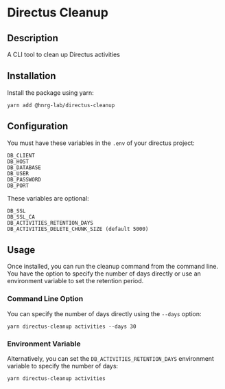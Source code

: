 # Directus Cleanup

## Description
A CLI tool to clean up Directus activities

## Installation
Install the package using yarn:
```
yarn add @hnrg-lab/directus-cleanup
```

## Configuration
You must have these variables in the `.env` of your directus project:
```
DB_CLIENT
DB_HOST
DB_DATABASE
DB_USER
DB_PASSWORD
DB_PORT
```
These variables are optional:
```
DB_SSL
DB_SSL_CA
DB_ACTIVITIES_RETENTION_DAYS
DB_ACTIVITIES_DELETE_CHUNK_SIZE (default 5000)
```

## Usage
Once installed, you can run the cleanup command from the command line. 
You have the option to specify the number of days directly or use an environment variable to set the retention period.

### Command Line Option
You can specify the number of days directly using the `--days` option:
```
yarn directus-cleanup activities --days 30
```

### Environment Variable
Alternatively, you can set the `DB_ACTIVITIES_RETENTION_DAYS` environment variable to specify the number of days:
```
yarn directus-cleanup activities
```
